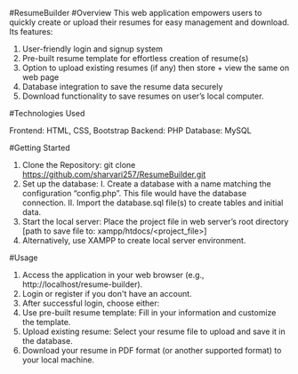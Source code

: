 #ResumeBuilder
#Overview
This web application empowers users to quickly create or upload their resumes for easy management and download. Its features:
1. User-friendly login and signup system
2. Pre-built resume template for effortless creation of resume(s)
3. Option to upload existing resumes (if any) then store + view the same on web page
4. Database integration to save the resume data securely
5. Download functionality to save resumes on user’s local computer.

#Technologies Used

Frontend: HTML, CSS, Bootstrap
Backend: PHP
Database: MySQL

#Getting Started
1. Clone the Repository:
                git clone https://github.com/sharvari257/ResumeBuilder.git
2. Set up the database:
        I. Create a database with a name matching the configuration “config.php”. This file would have the database connection.
        II. Import the database.sql file(s) to create tables and initial data.
3. Start the local server:
        Place the project file in web server’s root directory [path to save file to: xampp/htdocs/<project_file>]
4. Alternatively, use XAMPP to create local server environment.

#Usage
1. Access the application in your web browser (e.g., http://localhost/resume-builder).
2. Login or register if you don't have an account.
3. After successful login, choose either:
4. Use pre-built resume template: Fill in your information and customize the template.
5. Upload existing resume: Select your resume file to upload and save it in the database.
6. Download your resume in PDF format (or another supported format) to your local machine.
